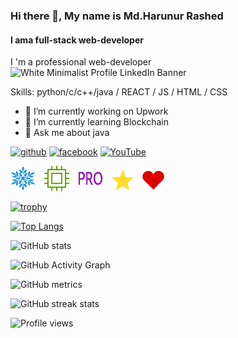 ### Hi there 👋, My name is Md.Harunur Rashed
#### I ama full-stack web-developer
I 'm a professional web-developer
![White Minimalist Profile LinkedIn Banner](https://user-images.githubusercontent.com/124077252/216119746-7f0735e3-fbfa-4d0b-99ab-362887aef6c7.png)

Skills: python/c/c++/java / REACT / JS / HTML / CSS

- 🔭 I’m currently working on Upwork 
- 🌱 I’m currently learning Blockchain 
- 💬 Ask me about java 


[<img src='https://cdn.jsdelivr.net/npm/simple-icons@3.0.1/icons/github.svg' alt='github' height='40'>](https://github.com/harunHR1)  [<img src='https://cdn.jsdelivr.net/npm/simple-icons@3.0.1/icons/facebook.svg' alt='facebook' height='40'>](https://www.facebook.com/https://www.facebook.com/profile.php?id=100086061053136)  [<img src='https://cdn.jsdelivr.net/npm/simple-icons@3.0.1/icons/youtube.svg' alt='YouTube' height='40'>](https://www.youtube.com/channel/youtube.com/channel/UCq679h6PquxuKd8Mu3Vn04A)  

<a href='https://archiveprogram.github.com/'><img src='https://raw.githubusercontent.com/acervenky/animated-github-badges/master/assets/acbadge.gif' width='40' height='40'></a> <a href='https://docs.github.com/en/developers'><img src='https://raw.githubusercontent.com/acervenky/animated-github-badges/master/assets/devbadge.gif' width='40' height='40'></a> <a href='https://github.com/pricing'><img src='https://raw.githubusercontent.com/acervenky/animated-github-badges/master/assets/pro.gif' width='40' height='40'></a> <a href='https://stars.github.com/'><img src='https://raw.githubusercontent.com/acervenky/animated-github-badges/master/assets/starbadge.gif' width='35' height='35'></a> <a href='https://docs.github.com/en/github/supporting-the-open-source-community-with-github-sponsors'><img src='https://raw.githubusercontent.com/acervenky/animated-github-badges/master/assets/sponsorbadge.gif' width='35' height='35'></a> 

[![trophy](https://github-profile-trophy.vercel.app/?username=harunHR1)](https://github.com/ryo-ma/github-profile-trophy)

[![Top Langs](https://github-readme-stats.vercel.app/api/top-langs/?username=harunHR1)](https://github.com/anuraghazra/github-readme-stats)

![GitHub stats](https://github-readme-stats.vercel.app/api?username=harunHR1&show_icons=true)  

![GitHub Activity Graph](https://activity-graph.herokuapp.com/graph?username=harunHR1)  

![GitHub metrics](https://metrics.lecoq.io/harunHR1)  

![GitHub streak stats](https://streak-stats.demolab.com/?user=harunHR1)  

![Profile views](https://gpvc.arturio.dev/harunHR1)  
